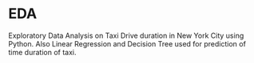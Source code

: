 # EDA
Exploratory Data Analysis on Taxi Drive duration in New York City using Python.
Also Linear Regression and Decision Tree used for prediction of time duration of taxi.
